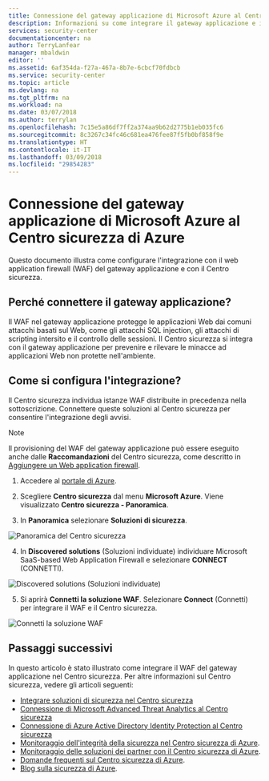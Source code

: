 ```yaml
---
title: Connessione del gateway applicazione di Microsoft Azure al Centro sicurezza di Azure| Microsoft Docs
description: Informazioni su come integrare il gateway applicazione e il Centro sicurezza di Azure per migliorare la sicurezza complessiva delle risorse.
services: security-center
documentationcenter: na
author: TerryLanfear
manager: mbaldwin
editor: ''
ms.assetid: 6af354da-f27a-467a-8b7e-6cbcf70fdbcb
ms.service: security-center
ms.topic: article
ms.devlang: na
ms.tgt_pltfrm: na
ms.workload: na
ms.date: 03/07/2018
ms.author: terrylan
ms.openlocfilehash: 7c15e5a86df7ff2a374aa9b62d2775b1eb035fc6
ms.sourcegitcommit: 8c3267c34fc46c681ea476fee87f5fb0bf858f9e
ms.translationtype: HT
ms.contentlocale: it-IT
ms.lasthandoff: 03/09/2018
ms.locfileid: "29854283"
---
```

# <a name="connecting-microsoft-azure-application-gateway-to-azure-security-center"></a>Connessione del gateway applicazione di Microsoft Azure al Centro sicurezza di Azure
Questo documento illustra come configurare l'integrazione con il web application firewall (WAF) del gateway applicazione e con il Centro sicurezza.

## <a name="why-connect-application-gateway"></a>Perché connettere il gateway applicazione?
Il WAF nel gateway applicazione protegge le applicazioni Web dai comuni attacchi basati sul Web, come gli attacchi SQL injection, gli attacchi di scripting intersito e il controllo delle sessioni. Il Centro sicurezza si integra con il gateway applicazione per prevenire e rilevare le minacce ad applicazioni Web non protette nell'ambiente.

## <a name="how-do-i-configure-this-integration"></a>Come si configura l'integrazione?
Il Centro sicurezza individua istanze WAF distribuite in precedenza nella sottoscrizione. Connettere queste soluzioni al Centro sicurezza per consentire l'integrazione degli avvisi.

> [!NOTE]
> Il provisioning del WAF del gateway applicazione può essere eseguito anche dalle **Raccomandazioni** del Centro sicurezza, come descritto in [Aggiungere un Web application firewall](security-center-add-web-application-firewall.md).
>
>

1. Accedere al [portale di Azure](https://azure.microsoft.com/features/azure-portal/).

2. Scegliere **Centro sicurezza** dal menu **Microsoft Azure**. Viene visualizzato **Centro sicurezza - Panoramica**.

3. In **Panoramica** selezionare **Soluzioni di sicurezza**.

  ![Panoramica del Centro sicurezza](./media/security-center-connect-application-gateway/overview.png)

4. In **Discovered solutions** (Soluzioni individuate) individuare Microsoft SaaS-based Web Application Firewall e selezionare **CONNECT** (CONNETTI).

  ![Discovered solutions (Soluzioni individuate)](./media/security-center-connect-application-gateway/connect.png)

5. Si aprirà **Connetti la soluzione WAF**.  Selezionare **Connect** (Connetti) per integrare il WAF e il Centro sicurezza.

  ![Connetti la soluzione WAF](./media/security-center-connect-application-gateway/waf-solution.png)

## <a name="next-steps"></a>Passaggi successivi

In questo articolo è stato illustrato come integrare il WAF del gateway applicazione nel Centro sicurezza. Per altre informazioni sul Centro sicurezza, vedere gli articoli seguenti:

* [Integrare soluzioni di sicurezza nel Centro sicurezza](security-center-partner-integration.md)
* [Connessione di Microsoft Advanced Threat Analytics al Centro sicurezza](security-center-ata-integration.md)
* [Connessione di Azure Active Directory Identity Protection al Centro sicurezza](security-center-aadip-integration.md)
* [Monitoraggio dell'integrità della sicurezza nel Centro sicurezza di Azure](security-center-monitoring.md).
* [Monitoraggio delle soluzioni dei partner con il Centro sicurezza di Azure](security-center-partner-solutions.md).
* [Domande frequenti sul Centro sicurezza di Azure](security-center-faq.md).
* [Blog sulla sicurezza di Azure](http://blogs.msdn.com/b/azuresecurity/).
